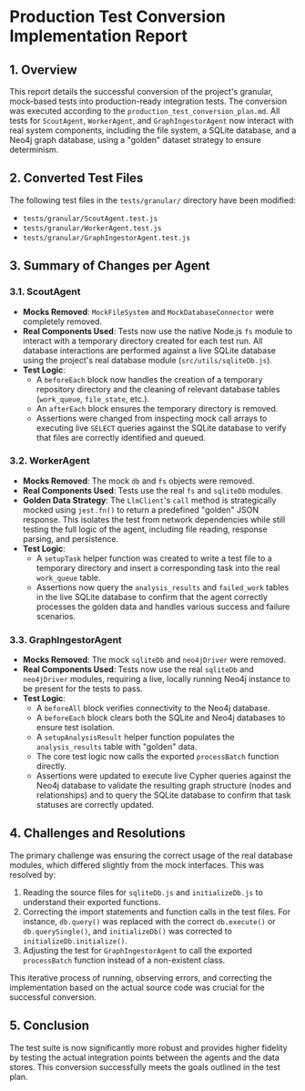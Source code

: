# Production Test Conversion Implementation Report

## 1. Overview

This report details the successful conversion of the project's granular, mock-based tests into production-ready integration tests. The conversion was executed according to the `production_test_conversion_plan.md`. All tests for `ScoutAgent`, `WorkerAgent`, and `GraphIngestorAgent` now interact with real system components, including the file system, a SQLite database, and a Neo4j graph database, using a "golden" dataset strategy to ensure determinism.

## 2. Converted Test Files

The following test files in the `tests/granular/` directory have been modified:

*   `tests/granular/ScoutAgent.test.js`
*   `tests/granular/WorkerAgent.test.js`
*   `tests/granular/GraphIngestorAgent.test.js`

## 3. Summary of Changes per Agent

### 3.1. ScoutAgent

*   **Mocks Removed**: `MockFileSystem` and `MockDatabaseConnector` were completely removed.
*   **Real Components Used**: Tests now use the native Node.js `fs` module to interact with a temporary directory created for each test run. All database interactions are performed against a live SQLite database using the project's real database module (`src/utils/sqliteDb.js`).
*   **Test Logic**:
    *   A `beforeEach` block now handles the creation of a temporary repository directory and the cleaning of relevant database tables (`work_queue`, `file_state`, etc.).
    *   An `afterEach` block ensures the temporary directory is removed.
    *   Assertions were changed from inspecting mock call arrays to executing live `SELECT` queries against the SQLite database to verify that files are correctly identified and queued.

### 3.2. WorkerAgent

*   **Mocks Removed**: The mock `db` and `fs` objects were removed.
*   **Real Components Used**: Tests use the real `fs` and `sqliteDb` modules.
*   **Golden Data Strategy**: The `LlmClient`'s `call` method is strategically mocked using `jest.fn()` to return a predefined "golden" JSON response. This isolates the test from network dependencies while still testing the full logic of the agent, including file reading, response parsing, and persistence.
*   **Test Logic**:
    *   A `setupTask` helper function was created to write a test file to a temporary directory and insert a corresponding task into the real `work_queue` table.
    *   Assertions now query the `analysis_results` and `failed_work` tables in the live SQLite database to confirm that the agent correctly processes the golden data and handles various success and failure scenarios.

### 3.3. GraphIngestorAgent

*   **Mocks Removed**: The mock `sqliteDb` and `neo4jDriver` were removed.
*   **Real Components Used**: Tests now use the real `sqliteDb` and `neo4jDriver` modules, requiring a live, locally running Neo4j instance to be present for the tests to pass.
*   **Test Logic**:
    *   A `beforeAll` block verifies connectivity to the Neo4j database.
    *   A `beforeEach` block clears both the SQLite and Neo4j databases to ensure test isolation.
    *   A `setupAnalysisResult` helper function populates the `analysis_results` table with "golden" data.
    *   The core test logic now calls the exported `processBatch` function directly.
    *   Assertions were updated to execute live Cypher queries against the Neo4j database to validate the resulting graph structure (nodes and relationships) and to query the SQLite database to confirm that task statuses are correctly updated.

## 4. Challenges and Resolutions

The primary challenge was ensuring the correct usage of the real database modules, which differed slightly from the mock interfaces. This was resolved by:

1.  Reading the source files for `sqliteDb.js` and `initializeDb.js` to understand their exported functions.
2.  Correcting the import statements and function calls in the test files. For instance, `db.query()` was replaced with the correct `db.execute()` or `db.querySingle()`, and `initializeDb()` was corrected to `initializeDb.initialize()`.
3.  Adjusting the test for `GraphIngestorAgent` to call the exported `processBatch` function instead of a non-existent class.

This iterative process of running, observing errors, and correcting the implementation based on the actual source code was crucial for the successful conversion.

## 5. Conclusion

The test suite is now significantly more robust and provides higher fidelity by testing the actual integration points between the agents and the data stores. This conversion successfully meets the goals outlined in the test plan.